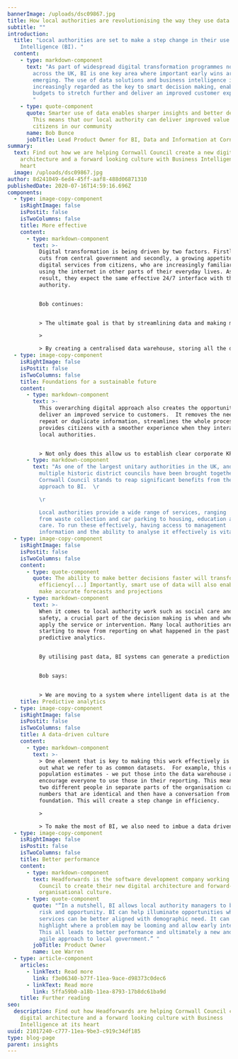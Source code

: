 ```yaml
---
bannerImage: /uploads/dsc09867.jpg
title: How local authorities are revolutionising the way they use data
subtitle: ""
introduction:
  title: "Local authorities are set to make a step change in their use of Business
    Intelligence (BI). "
  content:
    - type: markdown-component
      text: "As part of widespread digital transformation programmes now underway
        across the UK, BI is one key area where important early wins are
        emerging. The use of data solutions and business intelligence is
        increasingly regarded as the key to smart decision making, enabling
        budgets to stretch further and deliver an improved customer experience.
        "
    - type: quote-component
      quote: Smarter use of data enables sharper insights and better decision making.
        This means that our local authority can deliver improved value to the
        citizens in our community
      name: Bob Bunce
      jobTitle: Lead Product Owner for BI, Data and Information at Cornwall Council
summary:
  text: Find out how we are helping Cornwall Council create a new digital
    architecture and a forward looking culture with Business Intelligence at its
    heart
  image: /uploads/dsc09867.jpg
author: 8d241049-6ed4-45ff-aaf8-488d06871310
publishedDate: 2020-07-16T14:59:16.696Z
components:
  - type: image-copy-component
    isRightImage: false
    isPostit: false
    isTwoColumns: false
    title: More effective
    content:
      - type: markdown-component
        text: >-
          Digital transformation is being driven by two factors. Firstly, budget
          cuts from central government and secondly, a growing appetite for
          digital services from citizens, who are increasingly familiar with
          using the internet in other parts of their everyday lives. As a
          result, they expect the same effective 24/7 interface with their local
          authority. 


          Bob continues: 


          > The ultimate goal is that by streamlining data and making more effective use of BI, local authorities can deliver better services to citizens, improving quality of life for everyone in the local community.

          >

          > By creating a centralised data warehouse, storing all the data from multiple sources right across the local authority, this can generate reports that can be easily analysed across each of our key areas of Finance, Performance and People. By joining up the various strands of data that used to be siloed in manual systems that were difficult to manage and interrogate, we get a better overall picture of community needs, as well as vital insights into our performance and clarity about where service improvements can be made.
  - type: image-copy-component
    isRightImage: false
    isPostit: false
    isTwoColumns: false
    title: Foundations for a sustainable future
    content:
      - type: markdown-component
        text: >-
          This overarching digital approach also creates the opportunity to
          deliver an improved service to customers.  It removes the need to
          repeat or duplicate information, streamlines the whole process, and
          provides citizens with a smoother experience when they interact with
          local authorities.


          > Not only does this allow us to establish clear corporate KPIs, it enables us to use our budgets in the best possible way, increasing our efficiency and reducing overheads. By implementing BI in this way, we are laying the foundations for a sustainable future.
      - type: markdown-component
        text: "As one of the largest unitary authorities in the UK, and one where
          multiple historic district councils have been brought together,
          Cornwall Council stands to reap significant benefits from the new
          approach to BI.  \r

          \r

          Local authorities provide a wide range of services, ranging
          from waste collection and car parking to housing, education and social
          care. To run these effectively, having access to management
          information and the ability to analyse it effectively is vital.  "
  - type: image-copy-component
    isRightImage: false
    isPostit: false
    isTwoColumns: false
    content:
      - type: quote-component
        quote: The ability to make better decisions faster will transform our
          efficiency[...] Importantly, smart use of data will also enable us to
          make accurate forecasts and projections
      - type: markdown-component
        text: >-
          When it comes to local authority work such as social care and public
          safety, a crucial part of the decision making is when and where to
          apply the service or intervention. Many local authorities are now
          starting to move from reporting on what happened in the past to using
          predictive analytics. 


          By utilising past data, BI systems can generate a prediction for outcomes on new cases. These predictions can be used as crucial decision- making support. Again, this enables an improved service to citizens, as the ability to analyse data on key factors and identify patterns provides an opportunity for early intervention. It also creates a way to review performance across services and pick up potential future problems before they occur. 


          Bob says:


          > We are moving to a system where intelligent data is at the heart of the organisation and therefore can inform all our decision-making. Going forward, our data will be dynamic and interactive and easily interrogated by officers. As part of this, we will make full use of Open Sourced data within our systems, so we are sharing instant access to wider data as well as our own. We have started a programme of building in open data to our common datasets - for example, data on population, deprivation, crime and so on. This enables people across the organisation to deliver their own comprehensive reporting in a ‘self-service’ manner
    title: Predictive analytics
  - type: image-copy-component
    isRightImage: false
    isPostit: false
    isTwoColumns: false
    title: A data-driven culture
    content:
      - type: markdown-component
        text: >-
          > One element that is key to making this work effectively is rolling
          out what we refer to as common datasets.  For example, this could be
          population estimates - we put those into the data warehouse and
          encourage everyone to use those in their reporting. This means that
          two different people in separate parts of the organisation can produce
          numbers that are identical and then have a conversation from a solid
          foundation. This will create a step change in efficiency.

          >

          > To make the most of BI, we also need to imbue a data driven culture into working practice right across the organisation. The new systems will only create maximum value if our people fully understand the benefits of data-driven decision making and put this at the heart of their everyday working. So, at Cornwall Council, we are also focused on creating culture change within the organisation, up-skilling our people and enabling new attitudes and working practices. We believe that organisational culture change is an essential part of any BI programme and should underpin it. This is the crucial element that could mean the difference between success and failure.
  - type: image-copy-component
    isRightImage: false
    isPostit: false
    isTwoColumns: false
    title: Better performance
    content:
      - type: markdown-component
        text: Headforwards is the software development company working with Cornwall
          Council to create their new digital architecture and forward-looking
          organisational culture.
      - type: quote-component
        quote: "“In a nutshell, BI allows local authority managers to better balance
          risk and opportunity. BI can help illuminate opportunities where
          services can be better aligned with demographic need. It can also
          highlight where a problem may be looming and allow early intervention.
          This all leads to better performance and ultimately a new and more
          agile approach to local government.” "
        jobTitle: Product Owner
        name: Lee Warren
  - type: article-component
    articles:
      - linkText: Read more
        link: f3e06340-b77f-11ea-9ace-d98373c0dec6
      - linkText: Read more
        link: 5ffa59b0-a18b-11ea-8793-17b8dc61ba9d
    title: Further reading
seo:
  description: Find out how Headforwards are helping Cornwall Council create a new
    digital architecture and a forward looking culture with Business
    Intelligence at its heart
uuid: 21017240-c777-11ea-9be3-c919c34df185
type: blog-page
parent: insights
---
```

